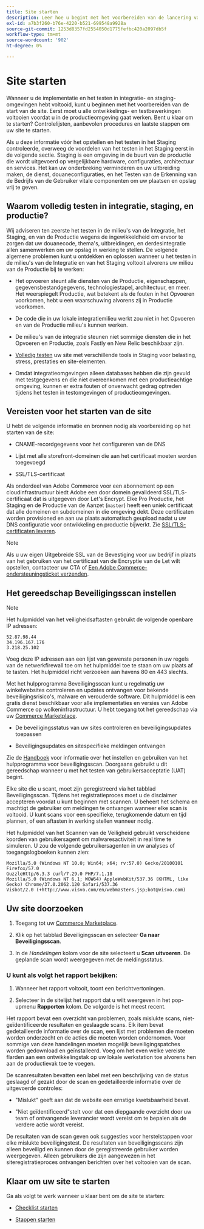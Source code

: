 ```yaml
---
title: Site starten
description: Leer hoe u begint met het voorbereiden van de lancering van de site.
exl-id: a7b3f260-b76e-4220-b521-699548a9928a
source-git-commit: 1253d8357fd2554050d1775fefbc420a2097db5f
workflow-type: tm+mt
source-wordcount: '902'
ht-degree: 0%

---
```


# Site starten

Wanneer u de implementatie en het testen in integratie- en staging-omgevingen hebt voltooid, kunt u beginnen met het voorbereiden van de start van de site. Eerst moet u alle ontwikkelings- en testbewerkingen voltooien voordat u in de productieomgeving gaat werken. Bent u klaar om te starten? Controlelijsten, aanbevolen procedures en laatste stappen om uw site te starten.

Als u deze informatie vóór het opstellen en het testen in het Staging controleerde, overweeg de voordelen van het testen in het Staging eerst in de volgende sectie. Staging is een omgeving in de buurt van de productie die wordt uitgevoerd op vergelijkbare hardware, configuraties, architectuur en services. Het kan uw onderbreking verminderen en uw uitbreiding maken, de dienst, douaneconfiguraties, en het Testen van de Erkenning van de Bedrijfs van de Gebruiker vitale componenten om uw plaatsen en opslag vrij te geven.

## Waarom volledig testen in integratie, staging, en productie?

Wij adviseren ten zeerste het testen in de milieu&#39;s van de Integratie, het Staging, en van de Productie wegens de ingewikkeldheid om ervoor te zorgen dat uw douanecode, thema&#39;s, uitbreidingen, en derdesintegratie allen samenwerken om uw opslag in werking te stellen. De volgende algemene problemen kunt u ontdekken en oplossen wanneer u het testen in de milieu&#39;s van de Integratie en van het Staging voltooit alvorens uw milieu van de Productie bij te werken:

- Het opvoeren steunt alle diensten van de Productie, eigenschappen, gegevensbestandgegevens, technologiestapel, architectuur, en meer. Het weerspiegelt Productie, wat betekent als de fouten in het Opvoeren voorkomen, hebt u een waarschuwing alvorens zij in Productie voorkomen.

- De code die in uw lokale integratiemilieu werkt zou niet in het Opvoeren en van de Productie milieu&#39;s kunnen werken.

- De milieu&#39;s van de integratie steunen niet sommige diensten die in het Opvoeren en Productie, zoals Fastly en New Relic beschikbaar zijn.

- [Volledig testen](../test/guidance.md) uw site met verschillende tools in Staging voor belasting, stress, prestaties en site-elementen.

- Omdat integratieomgevingen alleen databases hebben die zijn gevuld met testgegevens en die niet overeenkomen met een productieachtige omgeving, kunnen er extra fouten of onverwacht gedrag optreden tijdens het testen in testomgevingen of productieomgevingen.

## Vereisten voor het starten van de site

U hebt de volgende informatie en bronnen nodig als voorbereiding op het starten van de site:

- CNAME-recordgegevens voor het configureren van de DNS

- Lijst met alle storefront-domeinen die aan het certificaat moeten worden toegevoegd

- SSL/TLS-certificaat

Als onderdeel van Adobe Commerce voor een abonnement op een cloudinfrastructuur biedt Adobe een door domein gevalideerd SSL/TLS-certificaat dat is uitgegeven door Let&#39;s Encrypt. Elke Pro Productie, het Staging en de Productie van de Aanzet (`master`) heeft een uniek certificaat dat alle domeinen en subdomeinen in die omgeving dekt. Deze certificaten worden provisioned en aan uw plaats automatisch geupload nadat u uw DNS configuratie voor ontwikkeling en productie bijwerkt. Zie [SSL/TLS-certificaten leveren](../cdn/fastly-configuration.md#provision-ssltls-certificates).

>[!NOTE]
>
>Als u uw eigen Uitgebreide SSL van de Bevestiging voor uw bedrijf in plaats van het gebruiken van het certificaat van de Encryptie van de Let wilt opstellen, contacteer uw CTA of [Een Adobe Commerce-ondersteuningsticket verzenden](https://experienceleague.adobe.com/docs/commerce-knowledge-base/kb/help-center-guide/magento-help-center-user-guide.html#submit-ticket).

## Het gereedschap Beveiligingsscan instellen

>[!NOTE]
>
>Het hulpmiddel van het veiligheidsaftasten gebruikt de volgende openbare IP adressen:
>
>```text
>52.87.98.44
>34.196.167.176
>3.218.25.102
>```
>
>Voeg deze IP adressen aan een lijst van gewenste personen in uw regels van de netwerkfirewall toe om het hulpmiddel toe te staan om uw plaats af te tasten. Het hulpmiddel richt verzoeken aan havens 80 en 443 slechts.

Met het hulpprogramma Beveiligingsscan kunt u regelmatig uw winkelwebsites controleren en updates ontvangen voor bekende beveiligingsrisico&#39;s, malware en verouderde software. Dit hulpmiddel is een gratis dienst beschikbaar voor alle implementaties en versies van Adobe Commerce op wolkeninfrastructuur. U hebt toegang tot het gereedschap via uw [Commerce Marketplace](https://account.magento.com/customer/account/login).

- De beveiligingsstatus van uw sites controleren en beveiligingsupdates toepassen

- Beveiligingsupdates en sitespecifieke meldingen ontvangen

Zie de [Handboek](https://docs.magento.com/user-guide/magento/security-scan.html) voor informatie over het instellen en gebruiken van het hulpprogramma voor beveiligingsscan. Doorgaans gebruikt u dit gereedschap wanneer u met het testen van gebruikersacceptatie (UAT) begint.

Elke site die u scant, moet zijn geregistreerd via het tabblad Beveiligingsscan. Tijdens het registratieproces moet u de disclaimer accepteren voordat u kunt beginnen met scannen. U beheert het schema en machtigt de gebruiker om meldingen te ontvangen wanneer elke scan is voltooid. U kunt scans voor een specifieke, terugkomende datum en tijd plannen, of een aftasten in werking stellen wanneer nodig.

Het hulpmiddel van het Scannen van de Veiligheid gebruikt verscheidene koorden van gebruikersagent om malwaresactiviteit in real time te simuleren. U zou de volgende gebruikersagenten in uw analyses of toegangslogboeken kunnen zien:

```text
Mozilla/5.0 (Windows NT 10.0; Win64; x64; rv:57.0) Gecko/20100101 Firefox/57.0
GuzzleHttp/6.3.3 curl/7.29.0 PHP/7.1.18
Mozilla/5.0 (Windows NT 6.1; WOW64) AppleWebKit/537.36 (KHTML, like Gecko) Chrome/37.0.2062.120 Safari/537.36
Visbot/2.0 (+http://www.visvo.com/en/webmasters.jsp;bot@visvo.com)
```

## Uw site doorzoeken

1. Toegang tot uw [Commerce Marketplace](https://account.magento.com/customer/account/login).

1. Klik op het tabblad Beveiligingsscan en selecteer **Ga naar Beveiligingsscan**.

1. In de _Handelingen_ kolom voor de site selecteert u **Scan uitvoeren**. De geplande scan wordt weergegeven met de meldingsstatus.

### U kunt als volgt het rapport bekijken:

1. Wanneer het rapport voltooit, toont een berichtvertoningen.

1. Selecteer in de sitelijst het rapport dat u wilt weergeven in het pop-upmenu **Rapporten** kolom. De volgorde is het meest recent.

Het rapport bevat een overzicht van problemen, zoals mislukte scans, niet-geïdentificeerde resultaten en geslaagde scans. Elk item bevat gedetailleerde informatie over de scan, een lijst met problemen die moeten worden onderzocht en de acties die moeten worden ondernomen. Voor sommige van deze handelingen moeten mogelijk beveiligingspatches worden gedownload en geïnstalleerd. Voeg om het even welke vereiste flarden aan een ontwikkelingstak op uw lokale werkstation toe alvorens hen aan de productievak toe te voegen.

De scanresultaten bevatten een label met een beschrijving van de status geslaagd of gezakt door de scan en gedetailleerde informatie over de uitgevoerde controles:

- &quot;Mislukt&quot; geeft aan dat de website een ernstige kwetsbaarheid bevat.

- &quot;Niet geïdentificeerd&quot;stelt voor dat een diepgaande overzicht door uw team of ontvangende leverancier wordt vereist om te bepalen als de verdere actie wordt vereist.

De resultaten van de scan geven ook suggesties voor herstelstappen voor elke mislukte beveiligingstest. De resultaten van beveiligingsscans zijn alleen beveiligd en kunnen door de geregistreerde gebruiker worden weergegeven. Alleen gebruikers die zijn aangewezen in het siteregistratieproces ontvangen berichten over het voltooien van de scan.

## Klaar om uw site te starten

Ga als volgt te werk wanneer u klaar bent om de site te starten:

- [Checklist starten](checklist.md)

- [Stappen starten](steps.md)
